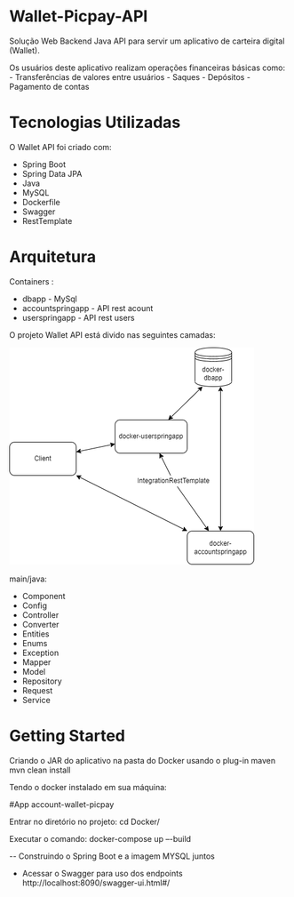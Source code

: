 # Wallet-Picpay-API
Solução Web Backend Java API para servir um aplicativo de carteira digital (Wallet).

Os usuários deste aplicativo realizam operações financeiras básicas como: 
	- Transferências de valores entre usuários
	- Saques
	- Depósitos 
	- Pagamento de contas

# Tecnologias Utilizadas

O Wallet API foi criado com:
 - Spring Boot
 - Spring Data JPA
 - Java 
 - MySQL
 - Dockerfile
 - Swagger
 - RestTemplate

# Arquitetura
Containers : 
- dbapp - MySql
- accountspringapp - API rest acount
- userspringapp - API rest users

O projeto Wallet API está divido nas seguintes camadas:

![alt text](https://github.com/mfmoreira/account-wallet-api/blob/main/img/wallet-picpay.drawio.png?raw=true)

main/java:

- Component
- Config
- Controller
- Converter
- Entities
- Enums
- Exception
- Mapper
- Model
- Repository
- Request
- Service

# Getting Started

Criando o JAR do aplicativo na pasta do Docker usando o plug-in maven
mvn clean install 

Tendo o docker instalado em sua máquina:

#App account-wallet-picpay

Entrar no diretório no projeto:
cd Docker/

Executar o comando:
docker-compose up –-build

-- Construindo o Spring Boot e a imagem MYSQL juntos

- Acessar o Swagger para uso dos endpoints
http://localhost:8090/swagger-ui.html#/

